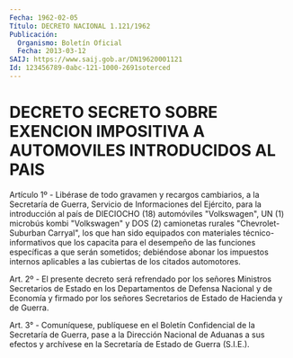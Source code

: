 ```yaml
---
Fecha: 1962-02-05
Título: DECRETO NACIONAL 1.121/1962
Publicación:
  Organismo: Boletín Oficial
  Fecha: 2013-03-12
SAIJ: https://www.saij.gob.ar/DN19620001121
Id: 123456789-0abc-121-1000-2691soterced
---
```

# DECRETO SECRETO SOBRE EXENCION IMPOSITIVA A AUTOMOVILES INTRODUCIDOS AL PAIS

<a id="1"></a>
Artículo 1º - Libérase de todo gravamen y recargos cambiarios, a la Secretaría de Guerra, Servicio de Informaciones del Ejército, para la introducción al país de DIECIOCHO (18) automóviles "Volkswagen", UN (1) microbús kombi "Volkswagen" y DOS (2) camionetas rurales "Chevrolet-Suburban Carryal", los que han sido equipados con materiales técnico-informativos que los capacita para el desempeño de las funciones específicas a que serán sometidos; debiéndose abonar los impuestos internos aplicables a las cubiertas de los citados automotores.

<a id="2"></a>
Art. 2º - El presente decreto será refrendado por los señores Ministros Secretarios de Estado en los Departamentos de Defensa Nacional y de Economía y firmado por los señores Secretarios de Estado de Hacienda y de Guerra.

<a id="3"></a>
Art. 3° - Comuníquese, publíquese en el Boletín Confidencial de la Secretaría de Guerra, pase a la Dirección Nacional de Aduanas a sus efectos y archívese en la Secretaría de Estado de Guerra (S.I.E.).